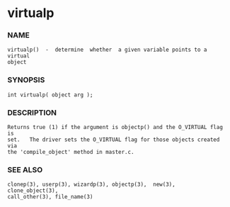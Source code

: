 # virtualp

### NAME

    virtualp()  -  determine  whether  a given variable points to a virtual
    object

### SYNOPSIS

    int virtualp( object arg );

### DESCRIPTION

    Returns true (1) if the argument is objectp() and the O_VIRTUAL flag is
    set.   The driver sets the O_VIRTUAL flag for those objects created via
    the 'compile_object' method in master.c.

### SEE ALSO

    clonep(3), userp(3), wizardp(3), objectp(3),  new(3),  clone_object(3),
    call_other(3), file_name(3)

